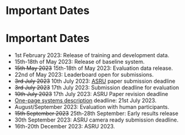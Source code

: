 # Important Dates

# Important Dates

- 1st February 2023: Release of training and development data.
- 15th-18th of May 2023: Release of baseline system.
- ~~15th May 2023~~ 15th-18th of May 2023: Evaluation data release.
- 22nd of May 2023: Leaderboard open for submissions. 
- ~~3rd July 2023~~ 10th July 2023: [ASRU](http://www.asru2023.org/) paper submission deadline
- ~~3rd July 2023~~ 17th July 2023: Submission deadline for evaluation
- ~~10th July 2023~~ 17th July 2023: ASRU Paper revision deadline
- [One-page systems description](https://challenge.cogmhear.org/#/getting-started/systems-description) deadline: 21st July 2023.
- August/September 2023: Evaluation with human participants.
- ~~15th September 2023~~ 25th-28th September: Early results release
- 30th September 2023: ASRU camera ready submission deadline. 
- 16th-20th December 2023: ASRU 2023.
